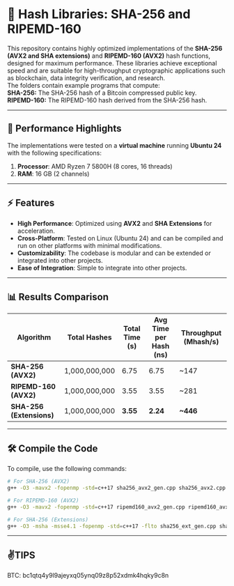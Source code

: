 # 🚀 Hash Libraries: SHA-256 and RIPEMD-160

This repository contains highly optimized implementations of the **SHA-256 (AVX2 and SHA extensions)** and **RIPEMD-160 (AVX2)** hash functions, designed for maximum performance. These libraries achieve exceptional speed and are suitable for high-throughput cryptographic applications such as blockchain, data integrity verification, and research.  
The folders contain example programs that compute:  
**SHA-256:** The SHA-256 hash of a Bitcoin compressed public key.  
**RIPEMD-160:** The RIPEMD-160 hash derived from the SHA-256 hash.  

---

## 🌟 **Performance Highlights**

The implementations were tested on a **virtual machine** running **Ubuntu 24** with the following specifications:
1. **Processor**: AMD Ryzen 7 5800H  (8 cores, 16 threads)
2. **RAM**: 16 GB  (2 channels)

---

## ⚡ **Features**

- **High Performance**: Optimized using **AVX2** and **SHA Extensions** for acceleration.
- **Cross-Platform**: Tested on Linux (Ubuntu 24) and can be compiled and run on other platforms with minimal modifications.
- **Customizability**: The codebase is modular and can be extended or integrated into other projects.
- **Ease of Integration**: Simple to integrate into other projects.

---

## 📊 **Results Comparison**

| Algorithm               | Total Hashes    | Total Time (s) | Avg Time per Hash (ns) | Throughput (Mhash/s) |
|-------------------------|-----------------|----------------|------------------------|----------------------|
| **SHA-256 (AVX2)**      | 1,000,000,000   | 6.75           | 6.75                   | ~147                 |
| **RIPEMD-160 (AVX2)**   | 1,000,000,000   | 3.55           | 3.55                   | ~281                 |
| **SHA-256 (Extensions)**| 1,000,000,000   | **3.55**       | **2.24**               | **~446**             |

---

## 🛠️ **Compile the Code**

To compile, use the following commands:

```bash
# For SHA-256 (AVX2)
g++ -O3 -mavx2 -fopenmp -std=c++17 sha256_avx2_gen.cpp sha256_avx2.cpp -o sha256

# For RIPEMD-160 (AVX2)
g++ -O3 -mavx2 -fopenmp -std=c++17 ripemd160_avx2_gen.cpp ripemd160_avx2.cpp -o ripemd160

# For SHA-256 (Extensions)
g++ -O3 -msha -msse4.1 -fopenmp -std=c++17 -flto sha256_ext_gen.cpp sha256_ext.cpp -o sha256_ext
```

---

## ✌️**TIPS**
BTC: bc1qtq4y9l9ajeyxq05ynq09z8p52xdmk4hqky9c8n

